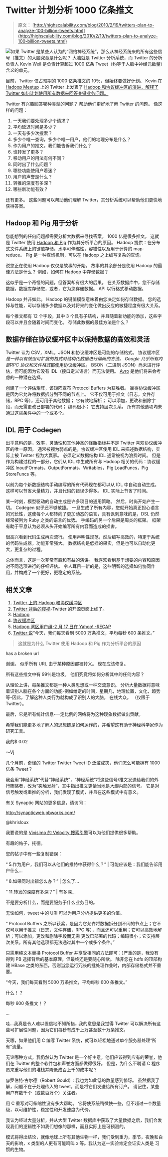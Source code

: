 # Twitter 计划分析 1000 亿条推文

> 原文： [http://highscalability.com/blog/2010/2/19/twitters-plan-to-analyze-100-billion-tweets.html](http://highscalability.com/blog/2010/2/19/twitters-plan-to-analyze-100-billion-tweets.html)

![](img/2ad0f5c434cea68e0d66d5cc1a87723d.png)如果 Twitter 是某些人认为的“网络神经系统”，那么从神经系统来的所有这些信号（推文）的大脑究竟是什么呢？ 大脑就是 Twitter 分析系统，而 Twitter 的分析负责人 Kevin Weil 是负责计算超过 1000 亿条 Tweet（约等于人脑中神经元数量）含义的单元。

目前，Twitter 仅占预期的 1000 亿条推文的 10％，但始终要做好计划。 Kevin 在 [Hadoop Meetup](http://www.meetup.com/hadoop/) 上的 Twitter 上发表了 [Hadoop 和协议缓冲区的演讲，解释了 Twitter 如何计划使用所有数据来回答关键业务问题。](http://www.slideshare.net/kevinweil/protocol-buffers-and-hadoop-at-twitter)

Twitter 有兴趣回答哪种类型的问题？ 帮助他们更好地了解 Twitter 的问题。 像这样的问题：

1.  一天我们要处理多少个请求？
2.  平均延迟时间是多少？
3.  一天有多少次搜索？
4.  多少个唯一查询，多少个唯一用户，他们的地理分布是什么？
5.  作为用户的推文，我们能告诉我们什么？
6.  谁转发了更多？
7.  移动用户的用法有何不同？
8.  同时出了什么问题？
9.  哪些功能使用户着迷？
10.  用户的声誉是什么？
11.  转推的深度有多深？
12.  哪些新功能有效？

还有更多。 这些问题可以帮助他们理解 Twitter，其分析系统可以帮助他们更快地获得答案。

## Hadoop 和 Pig 用于分析

您能想到的任何问题都需要分析大数据来寻找答案。 1000 亿是很多推文。 这就是 Twitter 使用 [Hadoop 和 Pig](http://www.slideshare.net/kevinweil/hadoop-pig-and-twitter-nosql-east-2009) 作为其分析平台的原因。 Hadoop 提供：在分布式文件系统上的键值存储，水平可伸缩性，容错性以及用于计算的 map-reduce。 Pig 是一种查询机制，可以在 Hadoop 之上编写复杂的查询。

说您正在使用 Hadoop 仅仅是故事的开始。 故事的其余部分是使用 Hadoop 的最佳方法是什么？ 例如，如何在 Hadoop 中存储数据？

这似乎是一个奇怪的问题，但答案却有很大的后果。 在关系数据库中，您不存储数据，数据库存储您，或者，它为您存储数据。 API 以行格式移动数据。

Hadoop 并非如此。 Hadoop 的键值模型意味着由您决定如何存储数据。 您的选择与性能，可以存储多少数据以及对将来的变化做出反应的敏捷程度有很大关系。

每个推文都有 12 个字段，其中 3 个具有子结构，并且随着新功能的添加，这些字段可以并且会随着时间而变化。 存储此数据的最佳方法是什么？

## 数据存储在协议缓冲区中以保持数据的高效和灵活

Twitter 认为 CSV，XML，JSON 和协议缓冲区是可能的存储格式。 协议缓冲区*是一种以有效但可扩展的格式对结构化数据进行编码的方法。 Google 几乎所有内部​​RPC 协议和文件格式*都使用协议缓冲区。 BSON（二进制 JSON）尚未进行评估，但可能因为它没有 IDL（接口定义语言）而无法使用。 [Avro](http://hadoop.apache.org/avro/) 是他们将来会考虑的一种潜在选择。

创建了一个评估矩阵，该矩阵宣布 Protocol Buffers 为获胜者。 赢得协议缓冲区是因为它允许将数据拆分到不同的节点上。 它不仅可用于推文（日志，文件存储，RPC 等），还可用于其他数据； 它有效地解析； 可以添加，更改和删除字段，而无需更改已部署的代码； 编码很小； 它支持层次关系。 所有其他选项均未通过这些条件中的一个或多个。

## IDL 用于 Codegen

出乎意料的是，效率，灵活性和其他神圣的怪胎指标并不是 Twitter 喜欢协议缓冲区的唯一原因。 通常被视为弱点的是，协议缓冲区使用 IDL 来描述数据结构，实际上被 Twitter 视为大赢家。 必须定义数据结构 IDL 通常被视为浪费时间。 但是作为构建过程的一部分，它们从 IDL 中生成所有与 Hadoop 相关的代码：协议缓冲区 InoutFOrmats，OutputFormats，Writables，Pig LoadFuncs，Pig StoreFuncs 等。

以前为每个新数据结构手动编写的所有代码现在都可以从 IDL 中自动自动生成。 这样可以节省大量精力，并且代码的错误少得多。 IDL 实际上节省了时间。

某一时刻，模型驱动的自动生成是许多项目的通用策略。 然后，时尚开始产生一切。 Codegen 似乎还不够敏捷。 一旦生成了所有内容，您就开始真正担心语言的冗长性，这使每个人都转向了更加动态的语言，具有讽刺意味的是，DSL 仍然经常被列为 Ruby 之类的语言的优势。 手编码的另一个后果是周炎的框架。 框架有助于平息认为必须从头开始编写所有内容而造成的损害。

很高兴看到代码生成再次流行。 使用声明性规范，然后编写高效的，特定于系统的代码生成器，功能非常强大。 数据结构是低挂的果实，但是也可以自动化更大，更复杂的过程。

总体而言，这是一次非常有趣和有益的演讲。 我喜欢看到基于想要的内容和原因对不同选项进行的仔细评估。 令人耳目一新的是，这些明智的选择如何协同作用，并构成了一个更好，更稳定的系统。

## 相关文章

1.  [Twitter 上的 Hadoop 和协议缓冲区](http://www.slideshare.net/kevinweil/protocol-buffers-and-hadoop-at-twitter)
2.  [Twitter 背后的窥视](http://borasky-research.net/2010/02/17/a-peek-under-twitters-hood)-Twitter 的开源页面上线了。
3.  [Hadoop](http://hadoop.apache.org/)
4.  [协议缓冲区](http://code.google.com/p/protobuf/)
5.  [Hadoop 湾区用户组-2 月 17 日在 Yahoo! -RECAP](http://developer.yahoo.net/blogs/hadoop/2010/02/hadoop_bay_area_user_group_feb.html)
6.  [Twitter 说](http://blog.twitter.com/2010/02/measuring-tweets.html)“今天，我们每天看到 5000 万条推文，平均每秒 600 条推文。”

> 这就是为什么 Twitter 使用 Hadoop 和 Pig 作为分析平台的原因

has a broken url

谢谢。 似乎所有 URL 由于某种原因都被转义。 现在应该修复。

所有这些推文中有 99％是垃圾。 他们究竟将如何分析其中的任何内容？

从理论上讲，每条推文都是一种人类思想或一种交流意识。 分析大量数据将意味着识别人脑在各个方面的功能-例如给定的时间，星期几，地理位置，文化，趋势等-因此，了解这种人类行为就构成了识别人的大脑。 在线大众。 （仅限于 Twitter）。

最后，它是所有统计信息-一定比例的网络将为这种现象数据做出贡献。

希望我们能更多地了解人的思想链是如何运作的，并希望这有助于神经科学家作为研究工具。

我的$ 0.02

〜Vj

几个月前，奇怪的 Twitter Twitter Tweet ID 泛滥成灾，他们怎么可能拥有 1000 亿条 Tweet？

我会用“神经系统”代替“神经系统”，“神经系统”将这些信号/推文发送给我们的外行贿赂者，改为“突触发射”，其中指出推文更恰当地是*大脑*内部的信号。 它是对信号触发或重推的分析，我们发现了模式，并且在这些模式中有意义。

有关 Synaptic 网站的更多信息，请访问：

http://synapticweb.pbworks.com/

@khrisloux

我要说的是 [Vivisimo 的 Velocity 搜索引擎](http://vivisimo.com/)可以为他们提供很多帮助。

有趣的帖子，托德。

您的帖子中有一些复制错误：

“ 5.作为用户，我们可以从他们的推特中获得什么？” | 可能应该是：我们能告诉用户什么...

“ 8.如果同时出错怎么办？” | 怎么了...

“ 11.转发的深度有多深？” | 有多深...

不是要分析什么，而是要服务于什么业务目的。

无论如何，tweet 中的 URI 可以为用户分析提供更多的价值。

“ Protocol Buffers 之所以获奖，是因为它允许将数据拆分到不同的节点上；它不仅可以用于推文（日志，文件存储，RPC 等），而且还可以重用；它可以高效地解析；可以添加，更改和删除字段而无需 更改已部署的代码；编码很小；它支持层次关系。所有其他选项都无法通过其中一个或多个条件。”

只需用纯文本替换 Protocol Buffer 并享受相同的方法即可：)严重的是，我没有得到 PB 选择背后的基本原理，但最终还是要随心所欲。 除非您在 hdfs 的顶部构建 HBase 之类的东西，否则当您运行冗长的批处理作业时，内部存储格式并不重要。

“今天，我们每天看到 5000 万条推文，平均每秒 600 条推文。”

什么！？

每秒 600 条推文！？

...

哇...我真是令人难以置信地不知所措...我的意思是我觉得 Twitter 可以解决所有这些可扩展性问题，因为它们每秒有成千上万甚至数十万条推文。

天哪，如果他们用 C 编写 Twitter 系统，就可以轻松地通过单个服务器处理“所有”流量。

无论哪种方式，我仍然认为 Twitter 是一个好主意，他们应该得到应有的荣誉，他们在 Twitter 的整个软件包和声誉方面都做得很好。 但是，为什么不聘请 C 程序员来重写他们的堆栈并降低成百上千的成本呢？

@罗伯特·古尔德（Robert Gould）：我也为如此低的数量感到惊讶。 虽然据我了解，问题不在于处理传入的 tweet，而是将它们发送给所有订户。 请记住，某些用户有数千个（或数百万个）关注者。

用 C 重写对可伸缩性没有多大帮助。 它将使系统稍微快一些，但不超过一个数量级，以可维护性，稳定性和开发速度为代价。

我认为经过大量分析，并从大型 Twitter 数据库中获取了大量数据之后，我们会发现我们的逻辑性不如我们想像的那样，而且实际上是可预测的。

模式将得出结论，就像地球上所有其他生物一样，我们受到重力，季节，夜晚和白天的影响，x 类型的人更有可能鸣叫 x 等。我认为这一实验肯定会证实人类是 习惯的生物。